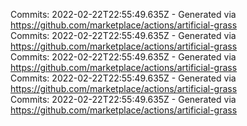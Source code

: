Commits: 2022-02-22T22:55:49.635Z - Generated via https://github.com/marketplace/actions/artificial-grass
<br>
Commits: 2022-02-22T22:55:49.635Z - Generated via https://github.com/marketplace/actions/artificial-grass
<br>
Commits: 2022-02-22T22:55:49.635Z - Generated via https://github.com/marketplace/actions/artificial-grass
<br>
Commits: 2022-02-22T22:55:49.635Z - Generated via https://github.com/marketplace/actions/artificial-grass
<br>
Commits: 2022-02-22T22:55:49.635Z - Generated via https://github.com/marketplace/actions/artificial-grass
<br>

